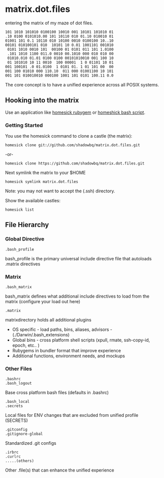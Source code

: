 matrix.dot.files
================

entering the matrix of my maze of dot files. 

```
101 1010 101010 0100100 10010 001 10101 101010 01
.10 0100 0101010.00 101 10110 010 01.10 010010 01
01001 101 0.1 10110 010 10100 0010 0100100 10..10
00101 010100101 010  10101 10 0.01 1001101 001010
 0101 1010 0010 101  00100 01 0101 011 101 1.0100
 .101 1010 1100 011.0 0010 00.1010 000 010 010 00
 01010.010 01.01 0100 0100 00101010010 001 100 10
 01 101010 10 11 0010  100 00001  1 0 01101 10 01
001 100101 .0 01.0100  1 0101 01. 1 01 101 00  00
001 100 01010 000 110.10  011 000 01001100 10 101
001 101 010010010 000100 1001 101 0101 100.11 0.0
```

The core concept is to have a unified experience across all POSIX systems.

## Hooking into the matrix

Use an application like [homesick rubygem](https://github.com/technicalpickles/homesick) or [homeshick bash script](https://github.com/andsens/homeshick).

### Getting Started

You use the homesick command to clone a castle (the matrix):

```shell
homesick clone git://github.com/shadowbq/matrix.dot.files.git
```
-or-
```
homesick clone https://github.com/shadowbq/matrix.dot.files.git
```

Next symlink the matrix to your $HOME

```shell
homesick symlink matrix.dot.files
```

Note: you may not want to accept the (.ssh) directory.

Show the available castles:

```shell
homesick list
```

## File Hierarchy

### Global Directive

```
.bash_profile
```

bash_profile is the primary universal include directive file that autoloads .matrix directives 


### Matrix

```
.bash_matrix
```
bash_matrix defines what additional include directives to load from the matrix (configure your load out here)

```
.matrix 
```
matrixdirectory holds all additional plugins 

* OS specific - load paths, bins, aliases, advisors
              - (./Darwin/.bash_extensions)
* Global bins - cross platform shell scripts (xpull, rmate, ssh-copy-id, epoch, etc.. )
* Rubygems in bundler format that improve experience
* Additional functions, environment needs, and mockups

### Other Files

```
.bashrc
.bash_logout
```

Base cross platform bash files (defaults in .bashrc)

```
.bash_local 
.secrets
```

Local files for ENV changes that are excluded from unified profile (SECRETS)

```
.gitconfig
.gitignore-global
```

Standardized .git configs 

```
.irbrc
.curlrc
.....(others)
```

Other .file(s) that can enhance the unified experience



